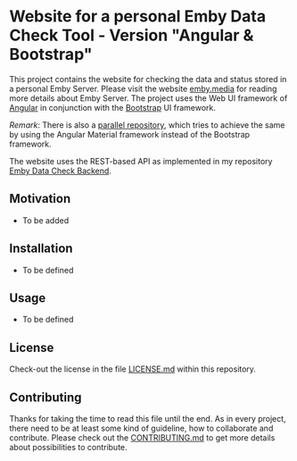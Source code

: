 # Website for a personal Emby Data Check Tool - Version "Angular & Bootstrap"

This project contains the website for checking the data and status stored in a personal Emby Server. Please visit the website [emby.media](https://emby.media/) for reading more details about Emby Server. The project uses the Web UI framework of [Angular](https://angular.io/) in conjunction with the [Bootstrap](https://getbootstrap.com/) UI framework.

_Remark_: There is also a [parallel repository](https://github.com/jfandy1982/emby-data-check-ui-angular-material), which tries to achieve the same by using the Angular Material framework instead of the Bootstrap framework.

The website uses the REST-based API as implemented in my repository [Emby Data Check Backend](https://github.com/jfandy1982/emby-data-check-backend).

## Motivation

- To be added

## Installation

- To be defined

## Usage

- To be defined

## License

Check-out the license in the file [LICENSE.md](LICENSE.md) within this repository.

## Contributing

Thanks for taking the time to read this file until the end. As in every project, there need to be at least some kind of guideline, how to collaborate and contribute. Please check out the [CONTRIBUTING.md](https://github.com/jfandy1982/.github/blob/main/CONTRIBUTING.md) to get more details about possibilities to contribute.
